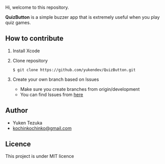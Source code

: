 Hi, welcome to this repository.  

**QuizButton** is a simple buzzer app that is extremely useful when you play quiz games.

## How to contribute
1. Install Xcode
2. Clone repository

    ```terminal
    $ git clone https://github.com/yukendev/QuizButton.git
    ```

3. Create your own branch based on Issues
    - Make sure you create branches from origin/development
    - You can find Issues from [here](https://github.com/yukendev/QuizButton/issues)

## Author
- Yuken Tezuka
- kochinkochinko@gmail.com

## Licence
This project is under MIT licence

